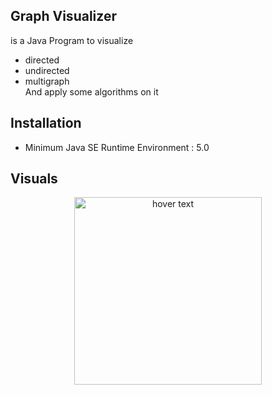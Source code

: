 ## Graph Visualizer

is a Java Program to visualize
  - directed
  - undirected
  - multigraph <br>
And apply some algorithms on it 

## Installation

 - Minimum Java SE Runtime Environment : 5.0 
 
## Visuals
<p align="center">
  <img src="screenshot.png" width="300" title="hover text">
</p>

